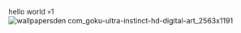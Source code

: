 hello world
💀1
![wallpapersden com_goku-ultra-instinct-hd-digital-art_2563x1191](https://github.com/LuckyMo-it/Exercise/assets/157598261/5826ea4a-a653-4409-aa8c-e0769a0ff5ca)
